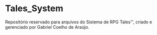 # Tales_System
Repositório reservado para arquivos do Sistema de RPG Tales™, criado e gerenciado por Gabriel Coelho de Araújo.

